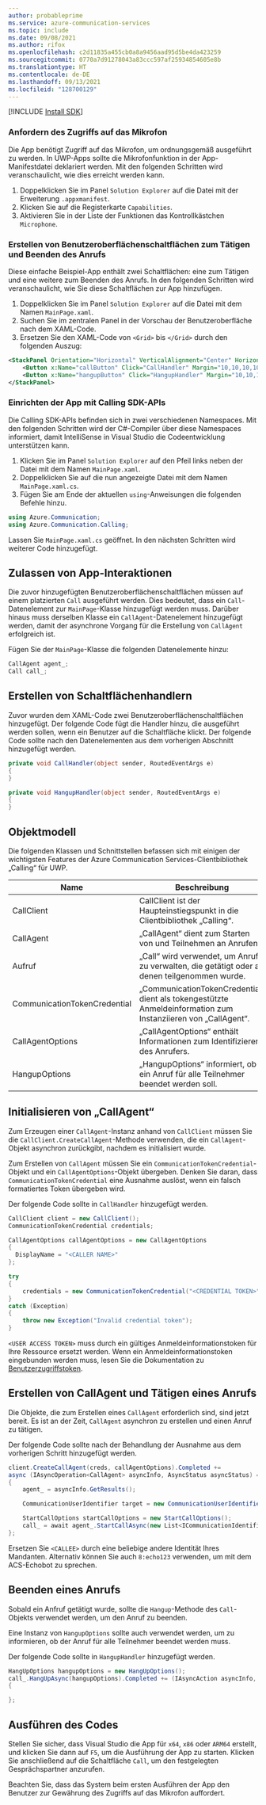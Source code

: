 ```yaml
---
author: probableprime
ms.service: azure-communication-services
ms.topic: include
ms.date: 09/08/2021
ms.author: rifox
ms.openlocfilehash: c2d11835a455cb0a8a9456aad95d5be4da423259
ms.sourcegitcommit: 0770a7d91278043a83ccc597af25934854605e8b
ms.translationtype: HT
ms.contentlocale: de-DE
ms.lasthandoff: 09/13/2021
ms.locfileid: "128700129"
---
```

[!INCLUDE [Install SDK](../install-sdk/install-sdk-windows.md)]

### <a name="request-access-to-the-microphone"></a>Anfordern des Zugriffs auf das Mikrofon

Die App benötigt Zugriff auf das Mikrofon, um ordnungsgemäß ausgeführt zu werden. In UWP-Apps sollte die Mikrofonfunktion in der App-Manifestdatei deklariert werden. Mit den folgenden Schritten wird veranschaulicht, wie dies erreicht werden kann.

1. Doppelklicken Sie im Panel `Solution Explorer` auf die Datei mit der Erweiterung `.appxmanifest`.
2. Klicken Sie auf die Registerkarte `Capabilities`.
3. Aktivieren Sie in der Liste der Funktionen das Kontrollkästchen `Microphone`.

### <a name="create-ui-buttons-to-place-and-hang-up-the-call"></a>Erstellen von Benutzeroberflächenschaltflächen zum Tätigen und Beenden des Anrufs

Diese einfache Beispiel-App enthält zwei Schaltflächen: eine zum Tätigen und eine weitere zum Beenden des Anrufs.
In den folgenden Schritten wird veranschaulicht, wie Sie diese Schaltflächen zur App hinzufügen.

1. Doppelklicken Sie im Panel `Solution Explorer` auf die Datei mit dem Namen `MainPage.xaml`.
2. Suchen Sie im zentralen Panel in der Vorschau der Benutzeroberfläche nach dem XAML-Code.
3. Ersetzen Sie den XAML-Code von `<Grid>` bis `</Grid>` durch den folgenden Auszug:
```xml
<StackPanel Orientation="Horizontal" VerticalAlignment="Center" HorizontalAlignment="Center">
    <Button x:Name="callButton" Click="CallHandler" Margin="10,10,10,10" HorizontalAlignment="Stretch" VerticalAlignment="Stretch">Call</Button>
    <Button x:Name="hangupButton" Click="HangupHandler" Margin="10,10,10,10" HorizontalAlignment="Stretch" VerticalAlignment="Stretch">Hang up</Button>
</StackPanel>
```

### <a name="setting-up-the-app-with-calling-sdk-apis"></a>Einrichten der App mit Calling SDK-APIs

Die Calling SDK-APIs befinden sich in zwei verschiedenen Namespaces.
Mit den folgenden Schritten wird der C#-Compiler über diese Namespaces informiert, damit IntelliSense in Visual Studio die Codeentwicklung unterstützen kann.

1. Klicken Sie im Panel `Solution Explorer` auf den Pfeil links neben der Datei mit dem Namen `MainPage.xaml`.
2. Doppelklicken Sie auf die nun angezeigte Datei mit dem Namen `MainPage.xaml.cs`.
3. Fügen Sie am Ende der aktuellen `using`-Anweisungen die folgenden Befehle hinzu.

```csharp
using Azure.Communication;
using Azure.Communication.Calling;
```

Lassen Sie `MainPage.xaml.cs` geöffnet. In den nächsten Schritten wird weiterer Code hinzugefügt.

## <a name="allow-app-interactions"></a>Zulassen von App-Interaktionen

Die zuvor hinzugefügten Benutzeroberflächenschaltflächen müssen auf einem platzierten `Call` ausgeführt werden. Dies bedeutet, dass ein `Call`-Datenelement zur `MainPage`-Klasse hinzugefügt werden muss.
Darüber hinaus muss derselben Klasse ein `CallAgent`-Datenelement hinzugefügt werden, damit der asynchrone Vorgang für die Erstellung von `CallAgent` erfolgreich ist.

Fügen Sie der `MainPage`-Klasse die folgenden Datenelemente hinzu:
```csharp
CallAgent agent_;
Call call_;
```

## <a name="create-button-handlers"></a>Erstellen von Schaltflächenhandlern

Zuvor wurden dem XAML-Code zwei Benutzeroberflächenschaltflächen hinzugefügt. Der folgende Code fügt die Handler hinzu, die ausgeführt werden sollen, wenn ein Benutzer auf die Schaltfläche klickt.
Der folgende Code sollte nach den Datenelementen aus dem vorherigen Abschnitt hinzugefügt werden.

```csharp
private void CallHandler(object sender, RoutedEventArgs e)
{
}

private void HangupHandler(object sender, RoutedEventArgs e)
{
}
```

## <a name="object-model"></a>Objektmodell

Die folgenden Klassen und Schnittstellen befassen sich mit einigen der wichtigsten Features der Azure Communication Services-Clientbibliothek „Calling“ für UWP.

| Name                                  | Beschreibung                                                  |
| ------------------------------------- | ------------------------------------------------------------ |
| CallClient | CallClient ist der Haupteinstiegspunkt in die Clientbibliothek „Calling“. |
| CallAgent | „CallAgent“ dient zum Starten von und Teilnehmen an Anrufen. |
| Aufruf | „Call“ wird verwendet, um Anrufe zu verwalten, die getätigt oder an denen teilgenommen wurde. |
| CommunicationTokenCredential | „CommunicationTokenCredential“ dient als tokengestützte Anmeldeinformation zum Instanziieren von „CallAgent“.|
| CallAgentOptions | „CallAgentOptions“ enthält Informationen zum Identifizieren des Anrufers. |
| HangupOptions | „HangupOptions“ informiert, ob ein Anruf für alle Teilnehmer beendet werden soll. |

## <a name="initialize-the-callagent"></a>Initialisieren von „CallAgent“

Zum Erzeugen einer `CallAgent`-Instanz anhand von `CallClient` müssen Sie die `CallClient.CreateCallAgent`-Methode verwenden, die ein `CallAgent`-Objekt asynchron zurückgibt, nachdem es initialisiert wurde.

Zum Erstellen von `CallAgent` müssen Sie ein `CommunicationTokenCredential`-Objekt und ein `CallAgentOptions`-Objekt übergeben. Denken Sie daran, dass `CommunicationTokenCredential` eine Ausnahme auslöst, wenn ein falsch formatiertes Token übergeben wird.

Der folgende Code sollte in `CallHandler` hinzugefügt werden.

```csharp
CallClient client = new CallClient();
CommunicationTokenCredential credentials;

CallAgentOptions callAgentOptions = new CallAgentOptions
{
  DisplayName = "<CALLER NAME>"
};

try
{
    credentials = new CommunicationTokenCredential("<CREDENTIAL TOKEN>");
}
catch (Exception)
{
    throw new Exception("Invalid credential token");
}
```

`<USER ACCESS TOKEN>` muss durch ein gültiges Anmeldeinformationstoken für Ihre Ressource ersetzt werden. Wenn ein Anmeldeinformationstoken eingebunden werden muss, lesen Sie die Dokumentation zu [Benutzerzugriffstoken](../../../../quickstarts/access-tokens.md).

## <a name="create-callagent-and-place-a-call"></a>Erstellen von CallAgent und Tätigen eines Anrufs

Die Objekte, die zum Erstellen eines `CallAgent` erforderlich sind, sind jetzt bereit. Es ist an der Zeit, `CallAgent` asynchron zu erstellen und einen Anruf zu tätigen.

Der folgende Code sollte nach der Behandlung der Ausnahme aus dem vorherigen Schritt hinzugefügt werden.

```csharp
client.CreateCallAgent(creds, callAgentOptions).Completed +=
async (IAsyncOperation<CallAgent> asyncInfo, AsyncStatus asyncStatus) =>
{
    agent_ = asyncInfo.GetResults();

    CommunicationUserIdentifier target = new CommunicationUserIdentifier("<CALLEE>");

    StartCallOptions startCallOptions = new StartCallOptions();
    call_ = await agent_.StartCallAsync(new List<ICommunicationIdentifier>() { target }, startCallOptions);
};
```

Ersetzen Sie `<CALLEE>` durch eine beliebige andere Identität Ihres Mandanten. Alternativ können Sie auch `8:echo123` verwenden, um mit dem ACS-Echobot zu sprechen.

## <a name="end-a-call"></a>Beenden eines Anrufs

Sobald ein Anfruf getätigt wurde, sollte die `Hangup`-Methode des `Call`-Objekts verwendet werden, um den Anruf zu beenden.

Eine Instanz von `HangupOptions` sollte auch verwendet werden, um zu informieren, ob der Anruf für alle Teilnehmer beendet werden muss.

Der folgende Code sollte in `HangupHandler` hinzugefügt werden.

```csharp
HangUpOptions hangupOptions = new HangUpOptions();
call_.HangUpAsync(hangupOptions).Completed += (IAsyncAction asyncInfo, AsyncStatus asyncStatus) =>
{

};
```

## <a name="run-the-code"></a>Ausführen des Codes

Stellen Sie sicher, dass Visual Studio die App für `x64`, `x86` oder `ARM64` erstellt, und klicken Sie dann auf `F5`, um die Ausführung der App zu starten. Klicken Sie anschließend auf die Schaltfläche `Call`, um den festgelegten Gesprächspartner anzurufen.

Beachten Sie, dass das System beim ersten Ausführen der App den Benutzer zur Gewährung des Zugriffs auf das Mikrofon auffordert.